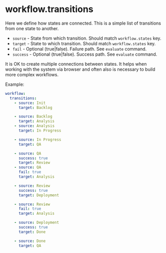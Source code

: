 # workflow.transitions

Here we define how states are connected. This is a simple list of transitions from one state to another.

- `source` - State from which transition. Should match `workflow.states` key.
- `target` - State to which transition. Should match `workflow.states` key.
- `fail` - Optional (true|false). Failure path. See `evaluate` command.
- `success` - Optional (true|false). Success path. See `evaluate` command.

It is OK to create multiple connections between states. It helps when working with the system via browser and often also is necessary to build more complex workflows.

Example:
```yaml
workflow:
  transitions:
    - source: Init
      target: Backlog

    - source: Backlog
      target: Analysis
    - source: Analysis
      target: In Progress

    - source: In Progress
      target: QA

    - source: QA
      success: true
      target: Review
    - source: QA
      fail: true
      target: Analysis

    - source: Review
      success: true
      target: Deployment

    - source: Review
      fail: true
      target: Analysis

    - source: Deployment
      success: true
      target: Done

    - source: Done
      target: QA
```
